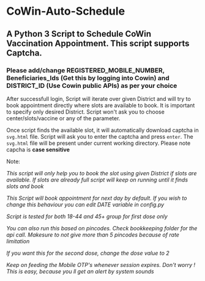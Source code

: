 # CoWin-Auto-Schedule

## A Python 3 Script to Schedule CoWin Vaccination Appointment. This script supports Captcha.  

### Please add/change REGISTERED_MOBILE_NUMBER, Beneficiaries_Ids (Get this by logging into Cowin) and DISTRICT_ID (Use Cowin public APIs) as per your choice 

After successfull login, Script will iterate over given District and will try to book appointment directly where slots are available to book. It is important to specify only desired District. Script won't ask you to choose center/slots/vaccine or any of the parameter.

Once script finds the available slot, it will automatically download captcha in ```svg.html``` file. Script will ask you to enter the captcha and press ```enter```. The ```svg.html``` file will be present under current working directory. Please note capcha is **case sensitive**
    
    
Note: 

*This script will only help you to book the slot using given District if slots are available. If slots are already full script will keep on running until it finds slots and book*

*This Script will book appointment for next day by default. If you wish to change this behaviour you can edit DATE variable in config.py*

*Script is tested for both 18-44 and 45+ group for first dose only*

*You can also run this based on pincodes. Check bookkeeping folder for the api call. Makesure to not give more than 5 pincodes because of rate limitation*

*If you want this for the second dose, change the dose value to 2*

*Keep on feeding the Mobile OTP's whenever session expires. Don't worry ! This is easy, because you ll get an alert by system sounds*
